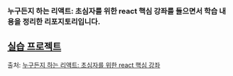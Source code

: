 ### 누구든지 하는 리액트: 초심자를 위한 react 핵심 강좌를 들으면서 학습 내용을 정리한 리포지토리입니다.

## [실습 프로젝트](https://62665c39cc0e575d1f4f63a7--lively-lily-b5b909.netlify.app/)

출처: [누구든지 하는 리액트: 초심자를 위한 react 핵심 강좌](https://www.inflearn.com/course/react-velopert)
